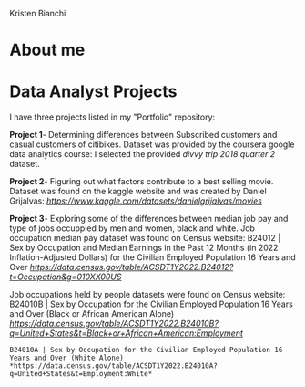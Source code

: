 Kristen Bianchi
# About me
# Data Analyst Projects
I have three projects listed in my "Portfolio" repository:

**Project 1**- Determining differences between Subscribed customers and casual customers of citibikes. 
  Dataset was provided by the coursera google data analytics course: I selected the provided *divvy trip 2018 quarter 2* dataset.

**Project 2**- Figuring out what factors contribute to a best selling movie.
  Dataset was found on the kaggle website and was created by Daniel Grijalvas: *https://www.kaggle.com/datasets/danielgrijalvas/movies*

**Project 3**- Exploring some of the differences between median job pay and type of jobs occuppied by men and women, black and white.
  Job occupation median pay dataset was found on Census website: 
    B24012 | Sex by Occupation and Median Earnings in the Past 12 Months (in 2022 Inflation-Adjusted Dollars) for the Civilian Employed Population 16 Years and Over
    *https://data.census.gov/table/ACSDT1Y2022.B24012?t=Occupation&g=010XX00US*
  
  Job occupations held by people datasets were found on Census website:
    B24010B | Sex by Occupation for the Civilian Employed Population 16 Years and Over (Black or African American Alone)
    *https://data.census.gov/table/ACSDT1Y2022.B24010B?q=United+States&t=Black+or+African+American:Employment*
    
    B24010A | Sex by Occupation for the Civilian Employed Population 16 Years and Over (White Alone)
    *https://data.census.gov/table/ACSDT1Y2022.B24010A?q=United+States&t=Employment:White*





